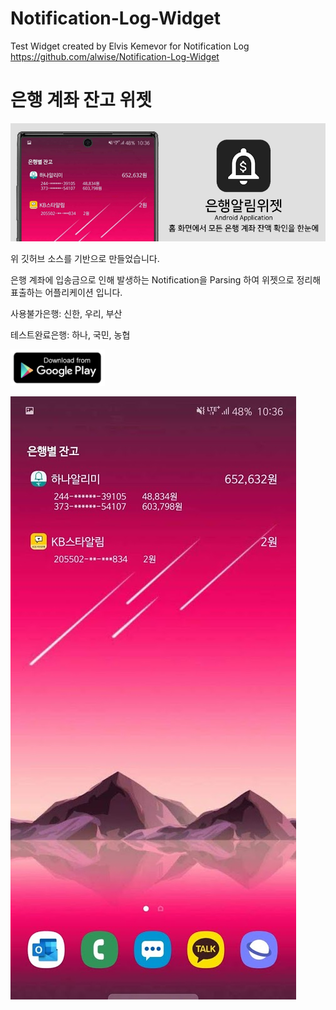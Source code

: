 # Notification-Log-Widget
 Test Widget created by Elvis Kemevor for Notification Log
 https://github.com/alwise/Notification-Log-Widget

 # 은행 계좌 잔고 위젯
![홍보배너](./banner3.jpg)

위 깃허브 소스를 기반으로 만들었습니다. 

은행 계좌에 입송금으로 인해 발생하는 Notification을 Parsing 하여 위젯으로 정리해 표출하는 어플리케이션 입니다. 

사용불가은행: 신한, 우리, 부산

테스트완료은행: 하나, 국민, 농협

<a href="https://play.google.com/store/apps/details?id=com.dolapps.bank_noti_widget"><img src="./playstore.jpg" width="30%"/></a>

![데모 위젯 실행 결과](./Screenshot_20191116-223629.jpg)
